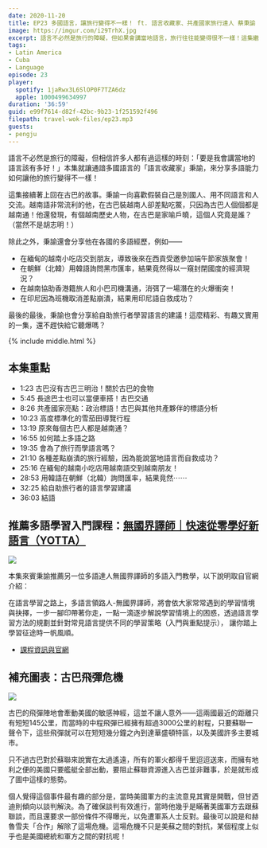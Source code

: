 ```yaml
---
date: 2020-11-20
title: EP23 多國語言，讓旅行變得不一樣！ ft. 語言收藏家、共產國家旅行達人 蔡秉諭
image: https://imgur.com/i29TrhX.jpg
excerpt: 語言不必然是旅行的障礙，但如果會講當地語言，旅行往往能變得很不一樣！這集繼續由「語言收藏家」秉諭，分享他因為懂得多國語言，在旅行中發生的各種趣事——例如，越南語非常流利的他，在古巴裝越南人卻差點吃鱉，只因為古巴人個個都是越南通？此外還有北韓、緬甸、越南、泰國、印尼的多語旅行故事，最後也會分享給自助旅行者學習語言的建議！這麼精彩、有趣又實用的一集，還不趕快給它聽爆嗎？
tags:
- Latin America
- Cuba
- Language
episode: 23
player:
  spotify: 1jaRwx3L6SlOP0F7TZA6dz
  apple: 1000499634997
duration: '36:59'
guid: e99f7614-d82f-42bc-9b23-1f251592f496
filepath: travel-wok-files/ep23.mp3
guests:
- pengju
---
```


語言不必然是旅行的障礙，但相信許多人都有過這樣的時刻：「要是我會講當地的語言該有多好！」本集就讓通諳多國語言的「語言收藏家」秉諭，來分享多語能力如何讓他的旅行變得不一樣！ 

這集接續著上回在古巴的故事。秉諭一向喜歡假裝自己是別國人、用不同語言和人交流。越南語非常流利的他，在古巴裝越南人卻差點吃鱉，只因為古巴人個個都是越南通！他還發現，有個越南歷史人物，在古巴是家喻戶曉，這個人究竟是誰？（當然不是胡志明！） 

除此之外，秉諭還會分享他在各國的多語經歷，例如—— 

* 在緬甸的越南小吃店交到朋友，導致後來在西貢受邀參加端午節家族聚會！ 
* 在朝鮮（北韓）用韓語詢問黑市匯率，結果竟然得以一窺封閉國度的經濟現況？ 
* 在越南協助香港籍旅人和小巴司機溝通，消弭了一場潛在的火爆衝突！ 
* 在印尼因為班機取消差點崩潰，結果用印尼語自救成功？

最後的最後，秉諭也會分享給自助旅行者學習語言的建議！這麼精彩、有趣又實用的一集，還不趕快給它聽爆嗎？



{% include middle.html %}

## 本集重點

* 1:23 古巴沒有古巴三明治！關於古巴的食物
* 5:45 長途巴士也可以當便車搭！古巴交通
* 8:26 共產國家亮點：政治標語！古巴與其他共產夥伴的標語分析
* 10:23 高度標準化的雪茄田導覽行程
* 13:19 原來每個古巴人都是越南通？
* 16:55 如何踏上多語之路
* 19:35 會為了旅行而學語言嗎？
* 21:10 各種差點崩潰的旅行經驗，因為能說當地語言而自救成功？
* 25:16 在緬甸的越南小吃店用越南語交到越南朋友！
* 28:53 用韓語在朝鮮（北韓）詢問匯率，結果竟然⋯⋯
* 32:25 給自助旅行者的語言學習建議
* 36:03 結語

## 推薦多語學習入門課程：[無國界譯師｜快速從零學好新語言（YOTTA）](https://www.yottau.com.tw/course/intro/618#intro)

![](https://www.yottau.com.tw/download/f1e503231910be477e759025e308774e.png)

本集來賓秉諭推薦另一位多語達人無國界譯師的多語入門教學，以下說明取自官網介紹：

在語言學習之路上，多語言領路人-無國界譯師，將會依大家常常遇到的學習情境與抉擇，一步一腳印帶著你走，一點一滴逐步解說學習情境上的困惑，透過語言學習方法的規劃並針對常見語言提供不同的學習策略（入門與重點提示）， 讓你踏上學習征途時一帆風順。

* [課程資訊與官網](https://www.yottau.com.tw/course/intro/618#intro)

## 補充圖表：古巴飛彈危機

![](https://imgur.com/9PkPDOx.jpg)

古巴的飛彈陣地會牽動美國的敏感神經，這並不讓人意外——這兩國最近的距離只有短短145公里，而當時的中程飛彈已經擁有超過3000公里的射程，只要蘇聯一聲令下，這些飛彈就可以在短短幾分鐘之內到達華盛頓特區，以及美國許多主要城市。

只不過古巴對於蘇聯來說實在太過遙遠，所有的軍火都得千里迢迢送來，而擁有地利之便的美國只要艦艇全部出動，要阻止蘇聯資源進入古巴並非難事，於是就形成了圖中這樣的態勢。

個人覺得這個事件最有趣的部分是，當時美國軍方的主流意見其實是開戰，但甘迺迪則傾向以談判解決。為了確保談判有效進行，當時他幾乎是瞞著美國軍方去跟蘇聯談，而且還要求一部份條件不得曝光，以免遭軍系人士反對。最後可以說是和赫魯雪夫「合作」解除了這場危機。這場危機不只是美蘇之間的對抗，某個程度上似乎也是美國總統和軍方之間的對抗呢！
